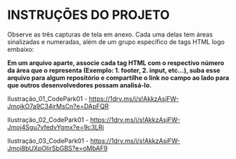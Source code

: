 # INSTRUÇÕES DO PROJETO

Observe as três capturas de tela em anexo. Cada uma delas tem áreas sinalizadas e numeradas, além de um grupo específico de tags HTML logo embaixo:

**Em um arquivo aparte, associe cada tag HTML com o respectivo número da área que o representa (Exemplo: 1. footer, 2. input, etc...), suba esse arquivo para algum repositório e compartilhe o link no campo ao lado para que outros desenvolvedores possam analisá-lo.**

Ilustração_01_CodePark01 - https://1drv.ms/i/s!AkkzAsjFW-JmojkO7a9C34jrMsCn?e=DApFQR

Ilustração_02_CodePark01 - https://1drv.ms/i/s!AkkzAsjFW-Jmoj4Sgu7vfedvYgmx?e=9c3LRi

Ilustração_03_CodePark01 - https://1drv.ms/i/s!AkkzAsjFW-Jmoj8bUXpOIirSbGBS?e=oMbAF9